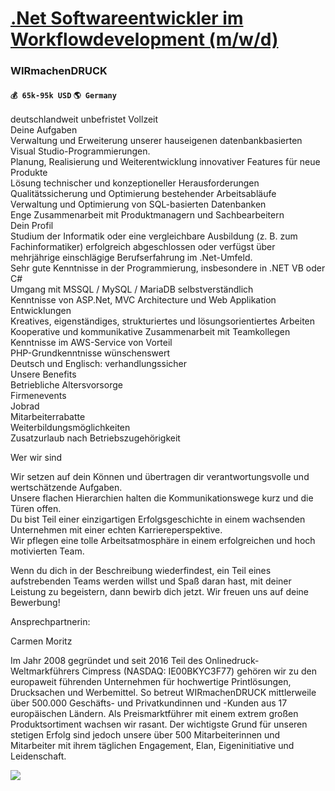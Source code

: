 # [.Net Softwareentwickler im Workflowdevelopment (m/w/d)](https://www.remotewlb.com/apply/net-softwareentwickler-im-workflowdevelopment-m-w-d-41726)  
### WIRmachenDRUCK  
#### `💰 65k-95k USD` `🌎 Germany`  

deutschlandweit unbefristet Vollzeit  
Deine Aufgaben  
Verwaltung und Erweiterung unserer hauseigenen datenbankbasierten Visual Studio-Programmierungen.  
Planung, Realisierung und Weiterentwicklung innovativer Features für neue Produkte  
Lösung technischer und konzeptioneller Herausforderungen  
Qualitätssicherung und Optimierung bestehender Arbeitsabläufe  
Verwaltung und Optimierung von SQL-basierten Datenbanken  
Enge Zusammenarbeit mit Produktmanagern und Sachbearbeitern  
Dein Profil  
Studium der Informatik oder eine vergleichbare Ausbildung (z. B. zum Fachinformatiker) erfolgreich abgeschlossen oder verfügst über mehrjährige einschlägige Berufserfahrung im .Net-Umfeld.  
Sehr gute Kenntnisse in der Programmierung, insbesondere in .NET VB oder C#  
Umgang mit MSSQL / MySQL / MariaDB selbstverständlich  
Kenntnisse von ASP.Net, MVC Architecture und Web Applikation Entwicklungen  
Kreatives, eigenständiges, strukturiertes und lösungsorientiertes Arbeiten  
Kooperative und kommunikative Zusammenarbeit mit Teamkollegen  
Kenntnisse im AWS-Service von Vorteil  
PHP-Grundkenntnisse wünschenswert  
Deutsch und Englisch: verhandlungssicher  
Unsere Benefits  
Betriebliche Altersvorsorge  
Firmenevents  
Jobrad  
Mitarbeiterrabatte  
Weiterbildungsmöglichkeiten  
Zusatzurlaub nach Betriebszugehörigkeit  
  
Wer wir sind  
  
Wir setzen auf dein Können und übertragen dir verantwortungsvolle und wertschätzende Aufgaben.  
Unsere flachen Hierarchien halten die Kommunikationswege kurz und die Türen offen.  
Du bist Teil einer einzigartigen Erfolgsgeschichte in einem wachsenden Unternehmen mit einer echten Karriereperspektive.  
Wir pflegen eine tolle Arbeitsatmosphäre in einem erfolgreichen und hoch motivierten Team.  
  
Wenn du dich in der Beschreibung wiederfindest, ein Teil eines aufstrebenden Teams werden willst und Spaß daran hast, mit deiner Leistung zu begeistern, dann bewirb dich jetzt. Wir freuen uns auf deine Bewerbung!  
  
Ansprechpartnerin:  
  
Carmen Moritz  
  
Im Jahr 2008 gegründet und seit 2016 Teil des Onlinedruck-Weltmarkführers Cimpress (NASDAQ: IE00BKYC3F77) gehören wir zu den europaweit führenden Unternehmen für hochwertige Printlösungen, Drucksachen und Werbemittel. So betreut WIRmachenDRUCK mittlerweile über 500.000 Geschäfts- und Privatkundinnen und -Kunden aus 17 europäischen Ländern. Als Preismarktführer mit einem extrem großen Produktsortiment wachsen wir rasant. Der wichtigste Grund für unseren stetigen Erfolg sind jedoch unsere über 500 Mitarbeiterinnen und Mitarbeiter mit ihrem täglichen Engagement, Elan, Eigeninitiative und Leidenschaft.

![](https://remotive.com/job/track/1896726/blank.gif?source=public_api)

